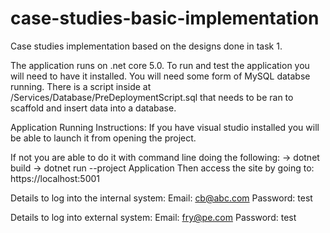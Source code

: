 # case-studies-basic-implementation
Case studies implementation based on the designs done in task 1.

The application runs on .net core 5.0. To run and test the application you will need to have it installed. 
You will need some form of MySQL databse running.
There is a script inside at /Services/Database/PreDeploymentScript.sql that needs to be ran to scaffold and insert data into a database.

Application Running Instructions:
If you have visual studio installed you will be able to launch it from opening the project. 

If not you are able to do it with command line doing the following:
-> dotnet build 
-> dotnet run --project Application 
Then access the site by going to: https://localhost:5001

Details to log into the internal system:
Email: cb@abc.com
Password: test

Details to log into external system:
Email: fry@pe.com
Password: test
